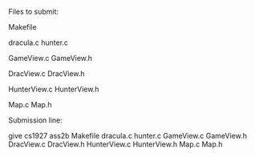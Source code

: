 Files to submit:

Makefile

dracula.c
hunter.c

GameView.c
GameView.h

DracView.c
DracView.h

HunterView.c
HunterView.h

Map.c
Map.h


Submission line:

give cs1927 ass2b Makefile dracula.c hunter.c GameView.c GameView.h DracView.c DracView.h HunterView.c HunterView.h Map.c Map.h